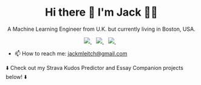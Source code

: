 

<h1 align='center'>
  Hi there 👋 I'm Jack 👨‍💻
</h1>

<p align='center'>
  A Machine Learning Engineer from U.K. but currently living in Boston, USA. 
</p>



<p align='center'>
  <a href="https://www.datascienceportfol.io/jackleitch">
    <img src="https://img.shields.io/badge/website-000000?style=for-the-badge&logo=About.me&logoColor=white" />
  </a>&nbsp;&nbsp;
  <a href="https://www.linkedin.com/in/jackmleitch/">
    <img src="https://img.shields.io/badge/linkedin-%230077B5.svg?&style=for-the-badge&logo=linkedin&logoColor=white" />
  </a>&nbsp;&nbsp;
  <a href="https://jackmleitch.medium.com/">
    <img src="https://img.shields.io/badge/Medium-12100E?style=for-the-badge&logo=medium&logoColor=white" />        
  </a>&nbsp;&nbsp;
  
</p>

- 📫 How to reach me: jackmleitch@gmail.com

:arrow_down: Check out my Strava Kudos Predictor and Essay Companion projects below! :arrow_down:
